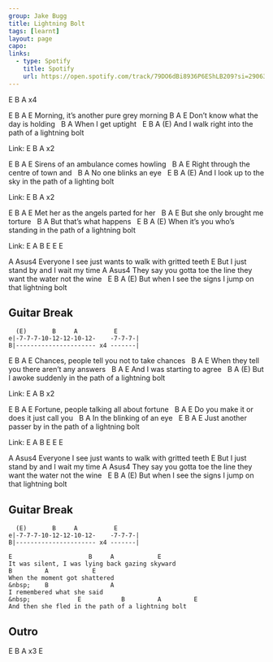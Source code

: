```yaml
---
group: Jake Bugg
title: Lightning Bolt
tags: [learnt]
layout: page
capo: 
links: 
  - type: Spotify
    title: Spotify
    url: https://open.spotify.com/track/79DO6dBi8936P6EShLB209?si=29063d089ebe412b
---
```



 E B A x4

E               B      A         E
Morning, it’s another pure grey morning
B                    A      E
Don’t know what the day is holding
&nbsp;       B      A
When I get uptight
&nbsp;       E                  B           A      (E)
And I walk right into the path of a lightning bolt

Link: E B A x2

E             B    A         E
Sirens of an ambulance comes howling
&nbsp;        B          A       E
Right through the centre of town and
&nbsp;        B        A
No one blinks an eye
&nbsp;      E                         B          A      (E)
And I look up to the sky in the path of a lighting bolt

Link: E B A x2

E               B      A      E
Met her as the angels parted for her
&nbsp;        B    A          E
But she only brought me torture
&nbsp;    B           A
But that’s what happens
&nbsp;          E                         B         A        (E)
When it’s you who’s standing in the path of a lightning bolt

Link: E A B E E E

A                            Asus4
Everyone I see just wants to walk with gritted teeth
E
But I just stand by and I wait my time
A                                            Asus4
They say you gotta toe the line they want the water not the wine
&nbsp;          E               B             A            (E)
But when I see the signs I jump on that lightning bolt

## Guitar Break

```
  (E)       B     A          E
e|-7-7-7-10-12-12-10-12-    -7-7-7-|
B|---------------------- x4 -------|
```

E                B        A           E
Chances, people tell you not to take chances
&nbsp;          B              A          E
When they tell you there aren’t any answers
&nbsp;   B       A          E
And I was starting to agree
&nbsp;                            B           A      (E)
But I awoke suddenly in the path of a lightning bolt

Link: E A B x2

E                 B      A         E
Fortune, people talking all about fortune
&nbsp;       B          A            E
Do you make it or does it just call you
&nbsp;       B             A
In the blinking of an eye
&nbsp;      E                       B         A         E
Just another passer by in the path of a lightning bolt

Link: E A B E E E

A                            Asus4
Everyone I see just wants to walk with gritted teeth
E
But I just stand by and I wait my time
A                                            Asus4
They say you gotta toe the line they want the water not the wine
&nbsp;          E               B             A            (E)
But when I see the signs I jump on that lightning bolt

## Guitar Break

```
  (E)       B     A          E
e|-7-7-7-10-12-12-10-12-    -7-7-7-|
B|---------------------- x4 -------|

E                     B     A            E
It was silent, I was lying back gazing skyward
B         A            E
When the moment got shattered
&nbsp;    B                 A
I remembered what she said
&nbsp;             E           B         A         E
And then she fled in the path of a lightning bolt
```

## Outro

E B A x3 E

